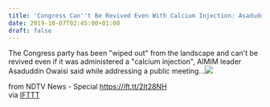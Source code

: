 ```yaml
---
title: 'Congress Can''t Be Revived Even With Calcium Injection: Asaduddin Owaisi'
date: 2019-10-07T02:45:00+01:00
draft: false
---
```


The Congress party has been "wiped out" from the landscape and can't be revived even if it was administered a "calcium injection", AIMIM leader Asaduddin Owaisi said while addressing a public meeting...![](http://feeds.feedburner.com/~r/NDTV-LatestNews/~4/ElbJe1dX3hI)  
  
from NDTV News - Special https://ift.tt/2It28NH  
via [IFTTT](https://ifttt.com/?ref=da&site=blogger)